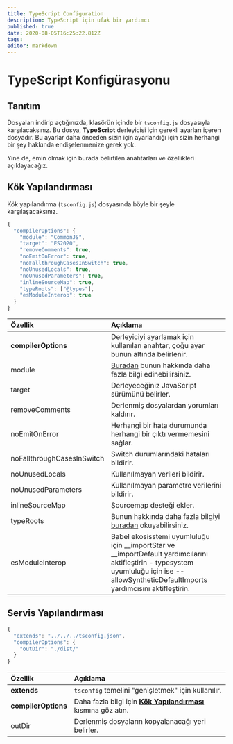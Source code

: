 ```yaml
---
title: TypeScript Configuration
description: TypeScript için ufak bir yardımcı
published: true
date: 2020-08-05T16:25:22.812Z
tags:
editor: markdown
---
```


# TypeScript Konfigürasyonu

## Tanıtım

Dosyaları indirip açtığınızda, klasörün içinde bir `tsconfig.js` dosyasıyla karşılacaksınız. Bu dosya, **TypeScript** derleyicisi için gerekli ayarları içeren dosyadır. Bu ayarlar daha önceden sizin için ayarlandığı için sizin herhangi bir şey hakkında endişelenmenize gerek yok.

Yine de, emin olmak için burada belirtilen anahtarları ve özellikleri açıklayacağız.

## Kök Yapılandırması

Kök yapılandırma (`tsconfig.js`) dosyasında böyle bir şeyle karşılaşacaksınız.

```javascript
{
  "compilerOptions": {
    "module": "CommonJS",
    "target": "ES2020",
    "removeComments": true,
    "noEmitOnError": true,
    "noFallthroughCasesInSwitch": true,
    "noUnusedLocals": true,
    "noUnusedParameters": true,
    "inlineSourceMap": true,
    "typeRoots": ["@types"],
    "esModuleInterop": true
  }
}

```

| Özellik                    | Açıklama                                                                                                                                                                                       |
|:-------------------------- |:---------------------------------------------------------------------------------------------------------------------------------------------------------------------------------------------- |
| **compilerOptions**        | Derleyiciyi ayarlamak için kullanılan anahtar, çoğu ayar bunun altında belirlenir.                                                                                                             |
| module                     | [Buradan](https://www.typescriptlang.org/docs/handbook/modules.html) bunun hakkında daha fazla bilgi edinebilirsiniz.                                                                          |
| target                     | Derleyeceğiniz JavaScript sürümünü belirler.                                                                                                                                                   |
| removeComments             | Derlenmiş dosyalardan yorumları kaldırır.                                                                                                                                                      |
| noEmitOnError              | Herhangi bir hata durumunda herhangi bir çıktı vermemesini sağlar.                                                                                                                             |
| noFallthroughCasesInSwitch | Switch durumlarındaki hataları bildirir.                                                                                                                                                       |
| noUnusedLocals             | Kullanılmayan verileri bildirir.                                                                                                                                                               |
| noUnusedParameters         | Kullanılmayan parametre verilerini bildirir.                                                                                                                                                   |
| inlineSourceMap            | Sourcemap desteği ekler.                                                                                                                                                                       |
| typeRoots                  | Bunun hakkında daha fazla bilgiyi [buradan](https://www.typescriptlang.org/docs/handbook/tsconfig-json.html#types-typeroots-and-types) okuyabilirsiniz.                                        |
| esModuleInterop            | Babel ekosisstemi uyumluluğu için __importStar ve __importDefault yardımcılarını aktifleştirin - typesystem uyumluluğu için ise --allowSyntheticDefaultImports yardımcısını aktifleştirin. |

## Servis Yapılandırması

```javascript
{
  "extends": "../../../tsconfig.json",
  "compilerOptions": {
    "outDir": "./dist/"
  }
}
```

| Özellik             | Açıklama                                                                                                    |
|:------------------- |:----------------------------------------------------------------------------------------------------------- |
| **extends**         | `tsconfig` temelini "genişletmek" için kullanılır.                                                          |
| **compilerOptions** | Daha fazla bilgi için [**Kök Yapılandırması**](/dev/presence/tsconfig#root-configuration) kısmına göz atın. |
| outDir              | Derlenmiş dosyaların kopyalanacağı yeri belirler.                                                           |
